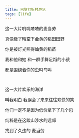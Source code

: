 ```yaml
---
title: 巴黎打折村游记
tags: [life]
---
```



这一大片叽叽喳喳的麦当劳

真像极了晴空下金黄的稻田田野

你是被灯光照得灿黄的稻苗

我和他和她 和一群手舞足蹈的小孩

都是围绕着你的虫鸣鸟叫

<br>

这一大片欢乐的海洋

叫我明白 我误会了来来往往欢快的笑

他们一定不是因为低价拿下了几个包

纯粹是在这跋山涉水的远郊

找到了久违的 麦当劳
